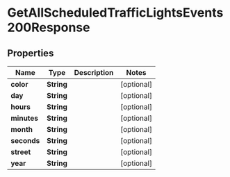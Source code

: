 

# GetAllScheduledTrafficLightsEvents200Response


## Properties

| Name | Type | Description | Notes |
|------------ | ------------- | ------------- | -------------|
|**color** | **String** |  |  [optional] |
|**day** | **String** |  |  [optional] |
|**hours** | **String** |  |  [optional] |
|**minutes** | **String** |  |  [optional] |
|**month** | **String** |  |  [optional] |
|**seconds** | **String** |  |  [optional] |
|**street** | **String** |  |  [optional] |
|**year** | **String** |  |  [optional] |



